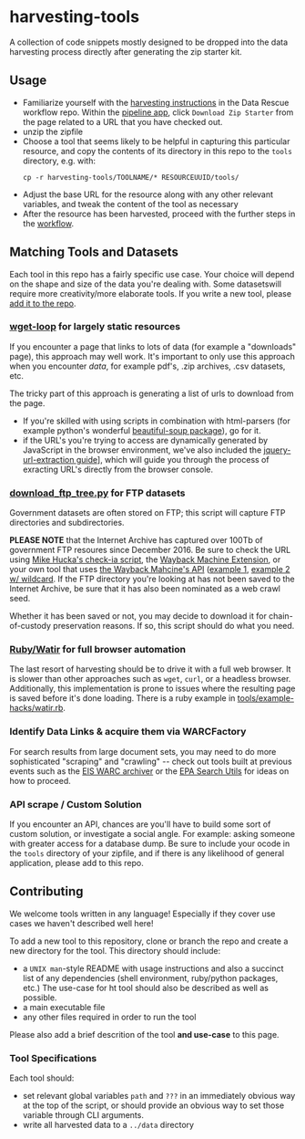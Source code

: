 # harvesting-tools
A collection of code snippets mostly designed to be dropped into the data harvesting process directly after generating the zip starter kit.

## Usage

- Familiarize yourself with the [harvesting instructions](https://github.com/datarefugephilly/workflow/tree/master/harvesting-toolkit) in the Data Rescue workflow repo.  Within the [pipeline app](http://harvest-pipeline.herokuapp.com/), click `Download Zip Starter` from the page related to a URL that you have checked out. 
- unzip the zipfile
- Choose a tool that seems likely to be helpful in capturing this particular resource, and copy the contents of its directory in this repo to the `tools` directory, e.g. with:
  ```
  cp -r harvesting-tools/TOOLNAME/* RESOURCEUUID/tools/
  ```
- Adjust the base URL for the resource along with any other relevant variables, and tweak the content of the tool as necessary
- After the resource has been harvested, proceed with the further steps in the [workflow](https://github.com/datarefugephilly/workflow/). 

## Matching Tools and Datasets

Each tool in this repo has a fairly specific use case. Your choice will depend on the shape and size of the data you're dealing with. Some datasetswill require more creativity/more elaborate tools. If you write a new tool, please [add it to the repo](#contributing). 

### [wget-loop](./wget-loop) for largely static resources
If you encounter a page that links to lots of data (for example a "downloads" page), this approach may well work. It's important to only use this approach when you encounter *data*, for example pdf's, .zip archives, .csv datasets, etc. 

The tricky part of this approach is generating a list of urls to download from the page. 
- If you're skilled with using scripts in combination with html-parsers (for example python's wonderful [beautiful-soup package](https://www.crummy.com/software/BeautifulSoup/bs4/doc/#quick-start)), go for it. 
- if the URL's you're trying to access are dynamically generated by JavaScript in the browser environment, we've also included the [jquery-url-extraction guide](tools/jquery-url-extraction)], which will guide you through the process of exracting URL's directly from the browser console.

###  [download_ftp_tree.py](./ftp) for FTP datasets
Government datasets are often stored on FTP; this script will capture FTP directories and subdirectories.

**PLEASE NOTE** that the Internet Archive has captured over 100Tb of government FTP resoures since December 2016. Be sure to check the URL using [Mike Hucka's check-ia script](./check-ia), the [Wayback Machine Extension](https://chrome.google.com/webstore/detail/wayback-machine/fpnmgdkabkmnadcjpehmlllkndpkmiak), or your own tool that uses [the Wayback Mahcine's API](https://github.com/internetarchive/wayback/blob/master/wayback-cdx-server/README.md) ([example 1](https://web.archive.org/cdx/search/cdx?url=ftp://aftp.cmdl.noaa.gov/user/vasel/posters/Screen%20Shot%202016-06-30%20at%2011.15.40%20AM.png), [example 2 w/ wildcard](https://web.archive.org/cdx/search/cdx?url=ftp://aftp.cmdl.noaa.gov/user/vasel/*). If the FTP directory you're looking at has not been saved to the Internet Archive, be sure that it has also been nominated as a web crawl seed. 

Whether it has been saved or not, you may decide  to download it for chain-of-custody preservation reasons. If so, this script should do what you need.

### [Ruby/Watir](./ruby-watir-collection) for full browser automation
The last resort of harvesting should be to drive it with a full web browser. It is slower than other approaches such as `wget`, `curl`, or a headless browser. Additionally, this implementation is prone to issues where the resulting page is saved before it's done loading. There is a ruby example in [tools/example-hacks/watir.rb](tools/example-hacks/watir.rb).

### Identify Data Links & acquire them via WARCFactory

For search results from large document sets, you may need to do more sophisticated "scraping" and "crawling" -- check out tools built at previous events such as the [EIS WARC archiver](https://github.com/edgi-govdata-archiving/eis-WARC-archiver) or the [EPA Search Utils](https://github.com/edgi-govdata-archiving/epa-search-utils) for ideas on how to proceed.

### API scrape / Custom Solution

If you encounter an API, chances are you'll have to build some sort of custom solution, or investigate a social angle. For example: asking someone with greater access for a database dump. Be sure to include your ocode in the `tools` directory of your zipfile, and if there is any likelihood of general application, please add to this repo. 

## Contributing
We welcome tools written in any language! Especially if they cover use cases we haven't described well here!

To add a new tool to this repository, clone or branch the repo and create a new directory for the tool. This directory should include:
- a `UNIX man`-style README with usage instructions and also a succinct list of any dependencies (shell environment, ruby/python packages, etc.) The use-case for ht tool should also be described as well as possible. 
- a main executable file
- any other files required in order to run the tool

Please also add a brief descrition of the tool **and use-case** to this page.  

### Tool Specifications

Each tool should:
* set relevant global variables `path` and `???` in an immediately obvious way at the top of the script, or should provide an obvious way to set those variable through CLI arguments.
* write all harvested data to a `../data` directory


